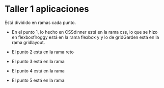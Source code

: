 # Taller 1 aplicaciones
Está dividido en ramas cada punto. <br>
- En el punto 1, lo hecho en CSSdinner está en la rama css, lo que se hizo en flexboxflroggy está en la rama flexbox y y lo de gridGarden está en la rama gridlayout. <br>

- El punto 2 está en la rama reto

- El punto 3 está en la rama

- El punto 4 está en la rama

- El punto 5 está en la rama

